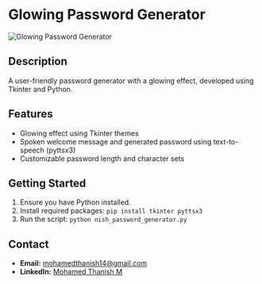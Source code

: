 # Glowing Password Generator

![Glowing Password Generator](screenshot.png)

## Description
A user-friendly password generator with a glowing effect, developed using Tkinter and Python.

## Features
- Glowing effect using Tkinter themes
- Spoken welcome message and generated password using text-to-speech (pyttsx3)
- Customizable password length and character sets

## Getting Started
1. Ensure you have Python installed.
2. Install required packages: `pip install tkinter pyttsx3`
3. Run the script: `python nish_password_generator.py`

## Contact
- **Email:** [mohamedthanish14@gmail.com](mailto:mohamedthanish14@gmail.com)
- **LinkedIn:** [Mohamed Thanish M](https://www.linkedin.com/in/mohamed-thanish-m-b82053218/)
